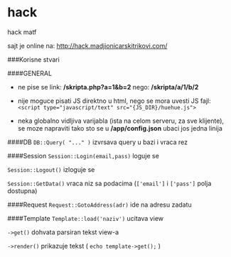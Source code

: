 # hack
hack matf

sajt je online na: http://hack.madjionicarskitrikovi.com/

###Korisne stvari

####GENERAL
 - ne pise se link:
__/skripta.php?a=1&b=2__
nego:
__/skripta/a/1/b/2__

 - nije moguce pisati JS direktno u html, nego se mora uvesti JS fajl:
`<script type="javascript/text" src="{JS_DIR}/huehue.js">`

 - neka globalno vidljiva varijabla (ista na celom serveru, za sve klijente),
se moze napraviti tako sto se u __/app/config.json__ ubaci jos jedna linija

####DB
`DB::Query( "..." )`
izvrsava query u bazi i vraca rez

####Session
`Session::Login(email,pass)`
loguje se

`Session::Logout()`
izloguje se

`Session::GetData()`
vraca niz sa podacima (`['email']` i `['pass']` polja dostupna)

####Request
`Request::GotoAddress(adr)`
ide na adresu zadatu

####Template
`Template::load('naziv')`
ucitava view

`->get()`
dohvata parsiran tekst view-a

`->render()`
prikazuje tekst ( `echo template->get();` )